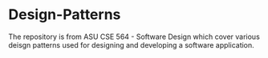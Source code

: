 # Design-Patterns
The repository is from ASU CSE 564 - Software Design which cover various deisgn patterns used for designing and developing a software application.
